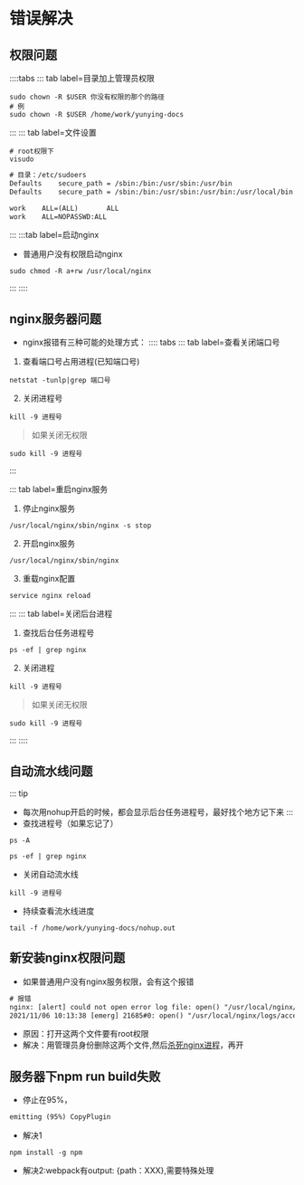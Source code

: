 # 错误解决

## 权限问题

::::tabs
::: tab label=目录加上管理员权限
```shell
sudo chown -R $USER 你没有权限的那个的路径
# 例
sudo chown -R $USER /home/work/yunying-docs
```
:::
::: tab label=文件设置
```shell
# root权限下
visudo
```
```txt
# 目录：/etc/sudoers
Defaults    secure_path = /sbin:/bin:/usr/sbin:/usr/bin
Defaults    secure_path = /sbin:/bin:/usr/sbin:/usr/bin:/usr/local/bin

work    ALL=(ALL)       ALL
work    ALL=NOPASSWD:ALL
```
:::
:::tab label=启动nginx
* 普通用户没有权限启动nginx
```shell
sudo chmod -R a+rw /usr/local/nginx 
```
:::
::::


## nginx服务器问题
* nginx报错有三种可能的处理方式：
:::: tabs
::: tab label=查看关闭端口号
1. 查看端口号占用进程(已知端口号)
```shell
netstat -tunlp|grep 端口号
```

2. 关闭进程号
```shell
kill -9 进程号
```
> 如果关闭无权限
```shell
sudo kill -9 进程号
```
:::

::: tab label=重启nginx服务
1. 停止nginx服务
```shell
/usr/local/nginx/sbin/nginx -s stop
```
2. 开启nginx服务
```shell
/usr/local/nginx/sbin/nginx
```

3. 重载nginx配置
```shell
service nginx reload
```
:::
::: tab label=关闭后台进程
1. 查找后台任务进程号
```shell
ps -ef | grep nginx
```
2. 关闭进程
```shell
kill -9 进程号
```
> 如果关闭无权限
```shell
sudo kill -9 进程号
```
:::
::::

## 自动流水线问题
::: tip 
* 每次用nohup开启的时候，都会显示后台任务进程号，最好找个地方记下来
:::
* 查找进程号（如果忘记了）
```shell
ps -A

ps -ef | grep nginx
```
* 关闭自动流水线
```shell
kill -9 进程号
```
* 持续查看流水线进度
```shell
tail -f /home/work/yunying-docs/nohup.out
```

## 新安装nginx权限问题
* 如果普通用户没有nginx服务权限，会有这个报错
```txt
# 报错
nginx: [alert] could not open error log file: open() "/usr/local/nginx/logs/error.log" failed (13: Permission denied)
2021/11/06 10:13:38 [emerg] 21685#0: open() "/usr/local/nginx/logs/access.log" failed (13: Permission denied)
```
* 原因：打开这两个文件要有root权限
* 解决：用管理员身份删除这两个文件,然后[杀死nginx进程](./#nginx服务器问题)，再开

## 服务器下npm run build失败
* 停止在95%，
```txt
emitting (95%) CopyPlugin 
```
* 解决1
```shell
npm install -g npm
```
* 解决2:webpack有output: {path：XXX},需要特殊处理